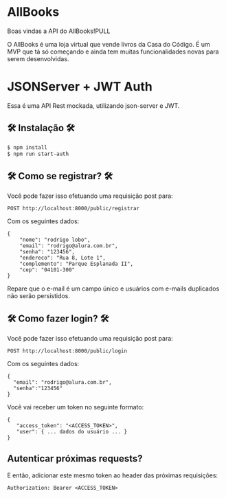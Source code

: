 # AllBooks

Boas vindas a API do AllBooks!PULL

O AllBooks é uma loja virtual que vende livros da Casa do Código. 
É um MVP que tá só começando e ainda tem muitas funcionalidades novas para serem desenvolvidas.

# JSONServer + JWT Auth

Essa é uma API Rest mockada, utilizando json-server e JWT.

## 🛠️ Instalação 🛠️

```bash
$ npm install
$ npm run start-auth
```
## 🛠️ Como se registrar? 🛠️

Você pode fazer isso efetuando uma requisição post para:

```
POST http://localhost:8000/public/registrar
```

Com os seguintes dados:


```
{
    "nome": "rodrigo lobo",
    "email": "rodrigo@alura.com.br",
    "senha": "123456",
    "endereco": "Rua 8, Lote 1",
    "complemento": "Parque Esplanada II",
    "cep": "04101-300"
}
```

Repare que o e-mail é um campo único e usuários com e-mails duplicados não serão persistidos.

## 🛠️ Como fazer login? 🛠️

Você pode fazer isso efetuando uma requisição post para:

```
POST http://localhost:8000/public/login
```

Com os seguintes dados:


```
{
  "email": "rodrigo@alura.com.br",
  "senha":"123456"
}
```

Você vai receber um token no seguinte formato:

```
{
   "access_token": "<ACCESS_TOKEN>",
   "user": { ... dados do usuário ... }
}
```

## Autenticar próximas requests?

E então, adicionar este mesmo token ao header das próximas requisições:

```
Authorization: Bearer <ACCESS_TOKEN>
```
